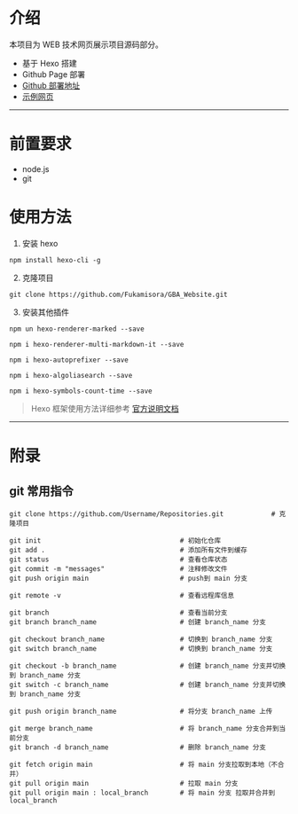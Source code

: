 # 介绍
本项目为 WEB 技术网页展示项目源码部分。
+ 基于 Hexo 搭建
+ Github Page 部署
+ [Github 部署地址](https://github.com/Fukamisora/Fukamisora.github.io)
+ [示例网页](https://fukamisora.github.io/)
------
# 前置要求
+ node.js
+ git

# 使用方法
1. 安装 hexo
```
npm install hexo-cli -g
```

2. 克隆项目
```
git clone https://github.com/Fukamisora/GBA_Website.git
```

3. 安装其他插件
```
npm un hexo-renderer-marked --save

npm i hexo-renderer-multi-markdown-it --save

npm i hexo-autoprefixer --save

npm i hexo-algoliasearch --save

npm i hexo-symbols-count-time --save
```

> Hexo 框架使用方法详细参考 [官方说明文档](https://hexo.io/zh-cn/docs/)

------
# 附录
## git 常用指令
```
git clone https://github.com/Username/Repositories.git            # 克隆项目

git init                                   # 初始化仓库
git add .                                  # 添加所有文件到缓存
git status                                 # 查看仓库状态
git commit -m "messages"                   # 注释修改文件
git push origin main                       # push到 main 分支

git remote -v                              # 查看远程库信息

git branch                                 # 查看当前分支
git branch branch_name                     # 创建 branch_name 分支

git checkout branch_name                   # 切换到 branch_name 分支
git switch branch_name                     # 切换到 branch_name 分支

git checkout -b branch_name                # 创建 branch_name 分支并切换到 branch_name 分支
git switch -c branch_name                  # 创建 branch_name 分支并切换到 branch_name 分支

git push origin branch_name                # 将分支 branch_name 上传

git merge branch_name                      # 将 branch_name 分支合并到当前分支
git branch -d branch_name                  # 删除 branch_name 分支

git fetch origin main                      # 将 main 分支拉取到本地（不合并）
git pull origin main                       # 拉取 main 分支
git pull origin main : local_branch        # 将 main 分支 拉取并合并到 local_branch
```
